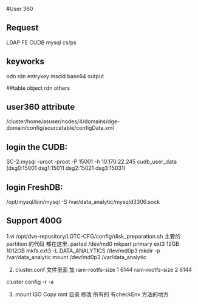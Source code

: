 #User 360

## Request
LDAP FE
CUDB 
mysql
cs/ps

## keyworks
odn
rdn
entrykey
mscid
base64 output

##table
object
rdn
others


## user360 attribute
/cluster/home/asuser/nodes/4/domains/dge-domain/config/sourcetable/configData.xml


## login the CUDB:
SC-2:mysql -uroot -proot -P 15001 -h 10.170.22.245 cudb_user_data
(dsg0:15001    dsg1:15011   dsg2:15021     dsg3:15031)

## login FreshDB:
/opt/mysql/bin/mysql -S /var/data_analytic/mysqld3306.sock


## Support 400G

1.vi /opt/dve-repository/LOTC-CFG/config/disk_preparation.sh
主要的 partition 的代码 都在这里.
parted /dev/md0 mkpart primary ext3 12GB 1012GB
mkfs.ext3 -L DATA_ANALYTICS /dev/md0p3
mkdir -p /var/data_analytic
mount /dev/md0p3 /var/data_analytic
 
2. cluster.conf 文件里面 加
ram-rootfs-size 1 6144
ram-rootfs-size 2 6144
 
cluster config -r -a
 
3. mount ISO
 Copy mnt 目录 修改 所有的 有checkEnv 方法的地方
